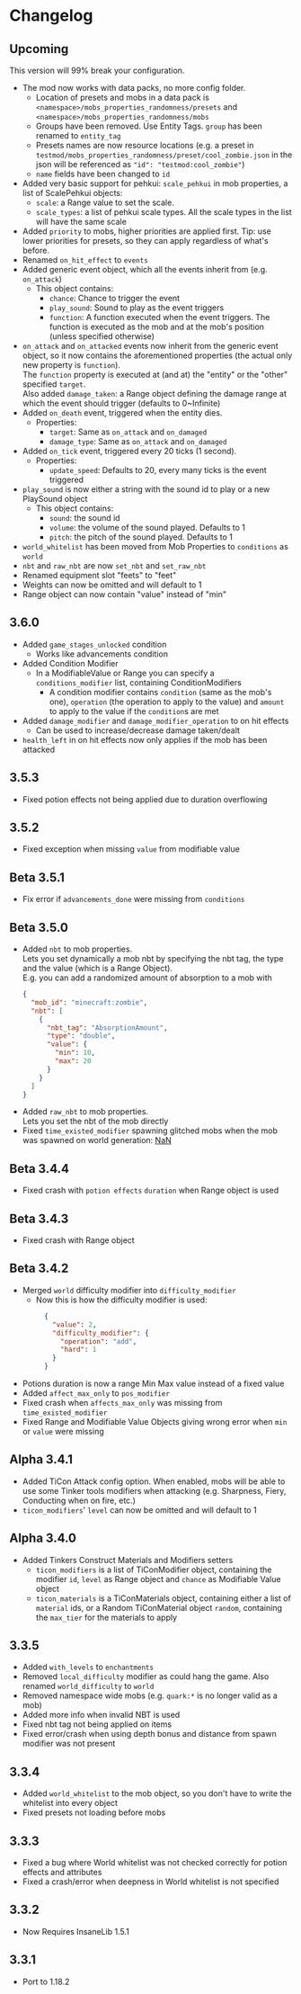 # Changelog

## Upcoming
This version will 99% break your configuration.
* The mod now works with data packs, no more config folder.
  * Location of presets and mobs in a data pack is `<namespace>/mobs_properties_randomness/presets` and `<namespace>/mobs_properties_randomness/mobs`
  * Groups have been removed. Use Entity Tags. `group` has been renamed to `entity_tag`
  * Presets names are now resource locations (e.g. a preset in `testmod/mobs_properties_randomness/preset/cool_zombie.json` in the json will be referenced as `"id": "testmod:cool_zombie"`)
  * `name` fields have been changed to `id`
* Added very basic support for pehkui: `scale_pehkui` in mob properties, a list of ScalePehkui objects:
  * `scale`: a Range value to set the scale.
  * `scale_types`: a list of pehkui scale types. All the scale types in the list will have the same scale
* Added `priority` to mobs, higher priorities are applied first. Tip: use lower priorities for presets, so they can apply regardless of what's before.
* Renamed `on_hit_effect` to `events`
* Added generic event object, which all the events inherit from (e.g. `on_attack`)
  * This object contains: 
    * `chance`: Chance to trigger the event
    * `play_sound`: Sound to play as the event triggers
    * `function`: A function executed when the event triggers. The function is executed as the mob and at the mob's position (unless specified otherwise)
* `on_attack` and `on_attacked` events now inherit from the generic event object, so it now contains the aforementioned properties (the actual only new property is `function`).  
  The `function` property is executed at (and at) the "entity" or the "other" specified `target`.  
  Also added `damage_taken`: a Range object defining the damage range at which the event should trigger (defaults to 0~Infinite)
* Added `on_death` event, triggered when the entity dies. 
  * Properties:
    * `target`: Same as `on_attack` and `on_damaged`
    * `damage_type`: Same as `on_attack` and `on_damaged`
* Added `on_tick` event, triggered every 20 ticks (1 second).
  * Properties:
    * `update_speed`: Defaults to 20, every many ticks is the event triggered
* `play_sound` is now either a string with the sound id to play or a new PlaySound object
  * This object contains:
    * `sound`: the sound id
    * `volume`: the volume of the sound played. Defaults to 1
    * `pitch`: the pitch of the sound played. Defaults to 1
* `world_whitelist` has been moved from Mob Properties to `conditions` as `world`
* `nbt` and `raw_nbt` are now `set_nbt` and `set_raw_nbt`
* Renamed equipment slot "feets" to "feet"
* Weights can now be omitted and will default to 1
* Range object can now contain "value" instead of "min"

## 3.6.0
* Added `game_stages_unlocked` condition
  * Works like advancements condition
* Added Condition Modifier
  * In a ModifiableValue or Range you can specify a `conditions_modifier` list, containing ConditionModifiers
    * A condition modifier contains `condition` (same as the mob's one), `operation` (the operation to apply to the value) and `amount` to apply to the value if the `condition`s are met
* Added `damage_modifier` and `damage_modifier_operation` to on hit effects
  * Can be used to increase/decrease damage taken/dealt
* `health_left` in on hit effects now only applies if the mob has been attacked

## 3.5.3
* Fixed potion effects not being applied due to duration overflowing

## 3.5.2
* Fixed exception when missing `value` from modifiable value

## Beta 3.5.1
* Fix error if `advancements_done` were missing from `conditions`

## Beta 3.5.0
* Added `nbt` to mob properties.  
  Lets you set dynamically a mob nbt by specifying the nbt tag, the type and the value (which is a Range Object).  
  E.g. you can add a randomized amount of absorption to a mob with
    ```json
    {
      "mob_id": "minecraft:zombie",
      "nbt": [
        {
          "nbt_tag": "AbsorptionAmount",
          "type": "double",
          "value": {
            "min": 10,
            "max": 20
          }
        }
      ]
    }
    ```
* Added `raw_nbt` to mob properties.  
  Lets you set the nbt of the mob directly
* Fixed `time_existed_modifier` spawning glitched mobs when the mob was spawned on world generation: [NaN](https://youtu.be/Z3utiqgtFGo) 

## Beta 3.4.4
* Fixed crash with `potion effects` `duration` when Range object is used

## Beta 3.4.3
* Fixed crash with Range object

## Beta 3.4.2
* Merged `world` difficulty modifier into `difficulty_modifier`
  * Now this is how the difficulty modifier is used:  
    ```json
      {
        "value": 2,
        "difficulty_modifier": {
          "operation": "add",
          "hard": 1
        }   
      }
    ```
* Potions duration is now a range Min Max value instead of a fixed value
* Added `affect_max_only` to `pos_modifier`
* Fixed crash when `affects_max_only` was missing from `time_existed_modifier`
* Fixed Range and Modifiable Value Objects giving wrong error when `min` or `value` were missing

## Alpha 3.4.1
* Added TiCon Attack config option. When enabled, mobs will be able to use some Tinker tools modifiers when attacking (e.g. Sharpness, Fiery, Conducting when on fire, etc.)
* `ticon_modifiers`' `level` can now be omitted and will default to 1

## Alpha 3.4.0
* Added Tinkers Construct Materials and Modifiers setters
    * `ticon_modifiers` is a list of TiConModifier object, containing the modifier `id`, `level` as Range object and `chance` as Modifiable Value object
    * `ticon_materials` is a TiConMaterials object, containing either a list of `material` ids, or a Random TiConMaterial object `random`, containing the `max_tier` for the materials to apply 

## 3.3.5
* Added `with_levels` to `enchantments`
* Removed `local_difficulty` modifier as could hang the game. Also renamed `world_difficulty` to `world`
* Removed namespace wide mobs (e.g. `quark:*` is no longer valid as a mob)
* Added more info when invalid NBT is used
* Fixed nbt tag not being applied on items
* Fixed error/crash when using depth bonus and distance from spawn modifier was not present

## 3.3.4
* Added `world_whitelist` to the mob object, so you don't have to write the whitelist into every object
* Fixed presets not loading before mobs

## 3.3.3
* Fixed a bug where World whitelist was not checked correctly for potion effects and attributes
* Fixed a crash/error when deepness in World whitelist is not specified

## 3.3.2
* Now Requires InsaneLib 1.5.1

## 3.3.1
* Port to 1.18.2